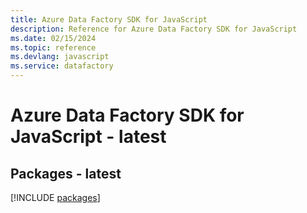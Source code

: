 ```yaml
---
title: Azure Data Factory SDK for JavaScript
description: Reference for Azure Data Factory SDK for JavaScript
ms.date: 02/15/2024
ms.topic: reference
ms.devlang: javascript
ms.service: datafactory
---
```

# Azure Data Factory SDK for JavaScript - latest
## Packages - latest
[!INCLUDE [packages](data-factory-index.md)]